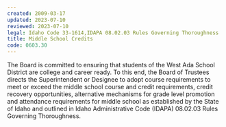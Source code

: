 ```yaml
---
created: 2009-03-17
updated: 2023-07-10
reviewed: 2023-07-10
legal: Idaho Code 33-1614,IDAPA 08.02.03 Rules Governing Thoroughness
title: Middle School Credits
code: 0603.30
---
```


The Board is committed to ensuring that students of the West Ada School District are college and career ready. To this end, the Board of Trustees directs the Superintendent or Designee to adopt course requirements to meet or exceed the middle school course and credit requirements, credit recovery opportunities, alternative mechanisms for grade level promotion and attendance requirements for middle school as established by the State of Idaho and outlined in Idaho Administrative Code (IDAPA) 08.02.03 Rules Governing Thoroughness.
